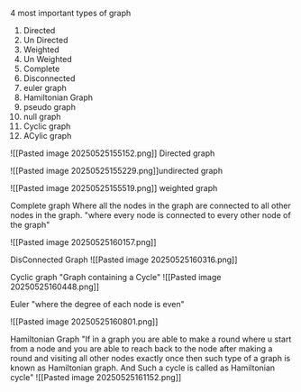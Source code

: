 4 most important types of graph
1. Directed
2. Un Directed
3. Weighted 
4. Un Weighted
5. Complete
6. Disconnected
7. euler graph
8. Hamiltonian Graph
9. pseudo graph
10. null graph
11. Cyclic graph
12. ACylic  graph

![[Pasted image 20250525155152.png]]
Directed graph

![[Pasted image 20250525155229.png]]undirected graph


![[Pasted image 20250525155519.png]]
weighted graph



Complete graph
Where all the nodes in the graph are connected to all other nodes in the graph.
"where every node is connected to every other node of the graph"

![[Pasted image 20250525160157.png]]

DisConnected Graph
![[Pasted image 20250525160316.png]]


Cyclic graph
"Graph containing a Cycle"
![[Pasted image 20250525160448.png]]

Euler
"where the degree of each node is even"

![[Pasted image 20250525160801.png]]


Hamiltonian Graph
"If in a graph you are able to make a round where u start from a node and you are able to reach back to the node after making a round and visiting all other nodes exactly once then such type of a graph is known as Hamiltonian graph. And Such a cycle is called as Hamiltonian cycle"
![[Pasted image 20250525161152.png]]

